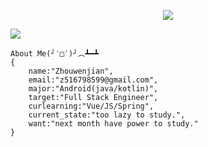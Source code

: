 <p align="center">
  <a href="https://github.com/SilverIceKey?tab=followers"><img src="https://img.shields.io/github/followers/SilverIceKey?style=social"></a>
</p>
<img src="https://github-readme-stats.vercel.app/api?username=SilverIceKey&show_icons=true&theme=prussian" />

```
About Me(╯‵□′)╯︵┻━┻
{
    name:"Zhouwenjian",
    email:"z516798599@gmail.com",
    major:"Android(java/kotlin)",
    target:"Full Stack Engineer",
    curlearning:"Vue/JS/Spring",
    current_state:"too lazy to study.",
    want:"next month have power to study."
}
```
